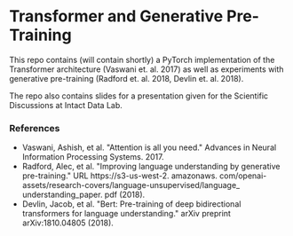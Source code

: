 # Transformer and Generative Pre-Training

This repo contains (will contain shortly) a PyTorch implementation of the Transformer architecture (Vaswani et. al. 2017) as well as experiments with generative pre-training (Radford et. al. 2018, Devlin et. al. 2018).

The repo also contains slides for a presentation given for the Scientific Discussions at Intact Data Lab.

### References

* Vaswani, Ashish, et al. "Attention is all you need." Advances in Neural Information Processing Systems. 2017.
* Radford, Alec, et al. "Improving language understanding by generative pre-training." URL https://s3-us-west-2. amazonaws. com/openai-assets/research-covers/language-unsupervised/language_ understanding_paper. pdf (2018).
* Devlin, Jacob, et al. "Bert: Pre-training of deep bidirectional transformers for language understanding." arXiv preprint arXiv:1810.04805 (2018).
